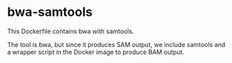 bwa-samtools
============

This Dockerfile contains bwa with samtools.

The tool is bwa, but since it produces SAM output, we include samtools and a wrapper script in the Docker image to produce BAM output.
